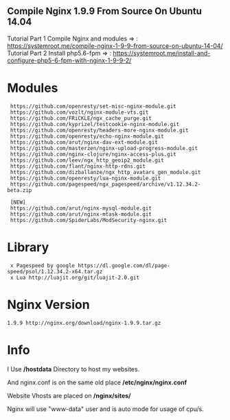 ## Compile Nginx 1.9.9 From Source On Ubuntu 14.04

Tutorial Part 1 Compile Nginx and modules => : https://systemroot.me/compile-nginx-1-9-9-from-source-on-ubuntu-14-04/
Tutorial Part 2 Install php5.6-fpm => : https://systemroot.me/install-and-configure-php5-6-fpm-with-nginx-1-9-9-2/


# Modules

```
 https://github.com/openresty/set-misc-nginx-module.git
 https://github.com/vozlt/nginx-module-vts.git
 https://github.com/FRiCKLE/ngx_cache_purge.git
 https://github.com/kyprizel/testcookie-nginx-module.git
 https://github.com/openresty/headers-more-nginx-module.git
 https://github.com/openresty/echo-nginx-module.git
 https://github.com/arut/nginx-dav-ext-module.git
 https://github.com/masterzen/nginx-upload-progress-module.git
 https://github.com/nginx-clojure/nginx-access-plus.git
 https://github.com/leev/ngx_http_geoip2_module.git
 https://github.com/flant/nginx-http-rdns.git
 https://github.com/dizballanze/ngx_http_avatars_gen_module.git
 https://github.com/openresty/lua-nginx-module.git
 https://github.com/pagespeed/ngx_pagespeed/archive/v1.12.34.2-beta.zip
 
 [NEW]
 https://github.com/arut/nginx-mysql-module.git
 https://github.com/arut/nginx-mtask-module.git
 https://github.com/SpiderLabs/ModSecurity-nginx.git
```

# Library

```
 x Pagespeed by google https://dl.google.com/dl/page-speed/psol/1.12.34.2-x64.tar.gz
 x Lua http://luajit.org/git/luajit-2.0.git
 ```
# Nginx Version

```
1.9.9 http://nginx.org/download/nginx-1.9.9.tar.gz
```
# Info

I Use **/hostdata** Directory to host my websites.

And nginx.conf is on the same old place **/etc/nginx/nginx.conf**

Website Vhosts are placed on **/nginx/sites/**

Nginx will use "www-data" user and is auto mode for usage of cpu/s.

